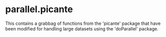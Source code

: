 # parallel.picante
This contains a grabbag of functions from the 'picante' package that have been modified for handling large datasets using the 'doParallel' package.
